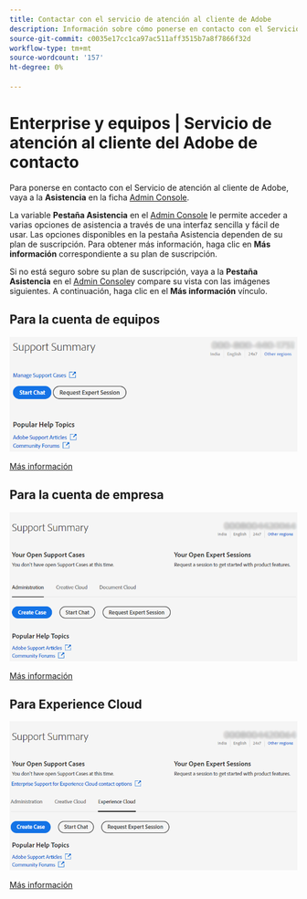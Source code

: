 ```yaml
---
title: Contactar con el servicio de atención al cliente de Adobe
description: Información sobre cómo ponerse en contacto con el Servicio de atención al cliente de Adobe para equipos, empresas y clientes Experience Cloud.
source-git-commit: c0035e17cc1ca97ac511aff3515b7a8f7866f32d
workflow-type: tm+mt
source-wordcount: '157'
ht-degree: 0%

---
```



# Enterprise y equipos | Servicio de atención al cliente del Adobe de contacto

Para ponerse en contacto con el Servicio de atención al cliente de Adobe, vaya a la **Asistencia** en la ficha [Admin Console](https://adminconsole.adobe.com/).

La variable **Pestaña Asistencia** en el [Admin Console](https://adminconsole.adobe.com/) le permite acceder a varias opciones de asistencia a través de una interfaz sencilla y fácil de usar. Las opciones disponibles en la pestaña Asistencia dependen de su plan de suscripción. Para obtener más información, haga clic en **Más información** correspondiente a su plan de suscripción.

Si no está seguro sobre su plan de suscripción, vaya a la **Pestaña Asistencia** en el [Admin Console](https://adminconsole.adobe.com/)y compare su vista con las imágenes siguientes. A continuación, haga clic en el **Más información** vínculo.

## Para la cuenta de equipos

![imagen del equipo](assets/team.png)

[Más información](https://helpx.adobe.com/enterprise/using/support-for-teams.html)

## Para la cuenta de empresa

![imagen del equipo](assets/enterprise.png)

[Más información](https://helpx.adobe.com/enterprise/using/support-for-enterprise.html)

## Para Experience Cloud

![imagen del equipo](assets/ec.png)

[Más información](https://www.adobe.com/go/ac_ec_not_supported_en)

